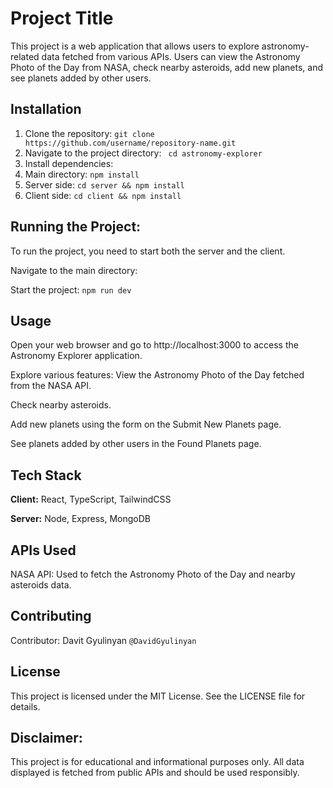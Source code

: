 
# Project Title

This project is a web application that allows users to explore astronomy-related data fetched from various APIs. Users can view the Astronomy Photo of the Day from NASA, check nearby asteroids, add new planets, and see planets added by other users.




## Installation

1. Clone the repository: ``` git clone https://github.com/username/repository-name.git ```
2. Navigate to the project directory: ```  cd astronomy-explorer ```
3. Install dependencies:
4. Main directory: ``` npm install ```
5. Server side: ``` cd server && npm install ```
6. Client side: ``` cd client && npm install ```
## Running the Project:
To run the project, you need to start both the server and the client.

Navigate to the main directory:

Start the project: ``` npm run dev ```

## Usage

Open your web browser and go to http://localhost:3000 to access the Astronomy Explorer application.

Explore various features:
View the Astronomy Photo of the Day fetched from the NASA API.

Check nearby asteroids.

Add new planets using the form on the Submit New Planets page.

See planets added by other users in the Found Planets page.


## Tech Stack

**Client:** React, TypeScript, TailwindCSS

**Server:** Node, Express, MongoDB

## APIs Used
NASA API: Used to fetch the Astronomy Photo of the Day and nearby asteroids data.



## Contributing

Contributor:
Davit Gyulinyan `@DavidGyulinyan`

## License


This project is licensed under the MIT License. See the LICENSE file for details.


## Disclaimer:
This project is for educational and informational purposes only. All data displayed is fetched from public APIs and should be used responsibly.